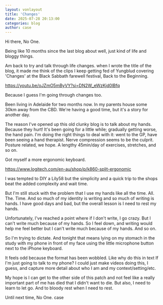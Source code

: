 ```yaml
---
layout: vonlayout
title: 'Changes'
date: 2025-07-28 20:13:00
categories: blog
author: case
---
```

Hi there, No One.

Being like 10 months since the last blog about well, just kind of life and bloggy things.

Am back to try and talk through life changes. when I wrote the title of the blog, it made me think of the clips I keep getting fed of Yungblud covering 'Changes' at the Black Sabbath farewell festival, Back to the Beginning.

https://youtu.be/oJZmO5mByVY?si=DN2W_eWzKjd0lBfq

Because I guess I'm going through changes too.

Been living in Adelaide for two months now. In my parents house some 30km away from the CBD. We're having a good time, but it's a story for another day.

The reason I've opened up this old clunky blog is to talk about my hands. Because they hurt! It's been going for a little while; gradually getting worse, the hand pain. I'm doing the right things to deal with it: went to the GP, have been seeing a hand therapist. Nerve compression seems to be the culprit. Posture related, we hope. A lengthy 45min/day of exercises, stretches, and so on.

Got myself a more ergonomic keyboard.

https://www.logitech.com/en-au/shop/p/k860-split-ergonomic

I was tempted to DIY a Lily58 but the simplicity and a quick trip to the shops beat the added complexity and wait time. 

But I'm still stuck with the problem that I use my hands like all the time. All. The. Time. And so much of my identity is writing and so much of writing is hands. I have good days and bad, but the overall lesson is I need to rest my hands.

Unfortunately, I've reached a point where if I don't write, I go crazy. But I can't write much because of my hands. So I feel down, and writing would help me feel better but I can't write much because of my hands. And so on.

So I'm trying to dictate. And tonight that means lying on my stomach in the study with my phone in front of my face using the little microphone button next to the iPhone keyboard.

It feels odd because the format has been wobbled. Like why do this in text If I'm just going to talk to my phone? I could just make videos doing this, I guess, and capture more detail about who I am and my context/setting/etc.

My hope is I can get to the other side of this patch and not feel like a really important part of me has died that I didn't want to die. But also, I need to learn to let go. And to bloody rest when I need to rest.

Until next time, No One.
case